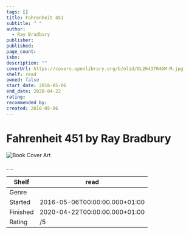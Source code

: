 ```yaml
---
tags: []
title: Fahrenheit 451
subtitle: " "
author:
  - Ray Bradbury
publisher:
published:
page_count:
isbn:
description: ""
coverUrl: https://covers.openlibrary.org/b/olid/OL26437046M-M.jpg
shelf: read
owned: false
start_date: 2016-05-06
end_date: 2020-04-22
rating:
recommended_by:
created: 2016-05-06
---
```


# Fahrenheit 451 by Ray Bradbury

![Book Cover Art](https://covers.openlibrary.org/b/olid/OL26437046M-M.jpg)

_ _

| Shelf | read |
| --- | --- |
| Genre |  |
| Started | 2016-05-06T00:00:00.000+01:00 |
| Finished | 2020-04-22T00:00:00.000+01:00 |
| Rating | /5 |

